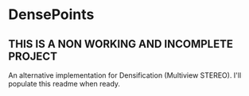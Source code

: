 # DensePoints

## THIS IS A NON WORKING AND INCOMPLETE PROJECT

An alternative implementation for Densification (Multiview STEREO). I'll populate this readme when ready.
